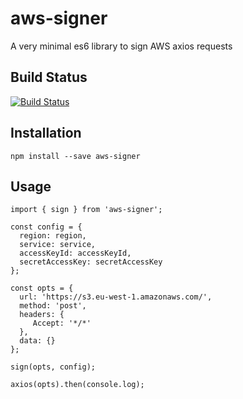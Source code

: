 # aws-signer
A very minimal es6 library to sign AWS axios requests

## Build Status
[![Build Status](https://travis-ci.com/panosalbanis/aws-signer.svg?branch=master)](https://travis-ci.com/panosalbanis/aws-signer)

## Installation
```
npm install --save aws-signer
```

## Usage
```
import { sign } from 'aws-signer';

const config = {
  region: region,
  service: service,
  accessKeyId: accessKeyId,
  secretAccessKey: secretAccessKey
};

const opts = {
  url: 'https://s3.eu-west-1.amazonaws.com/',
  method: 'post',
  headers: {
     Accept: '*/*'
  },
  data: {}
};

sign(opts, config);

axios(opts).then(console.log);
```
